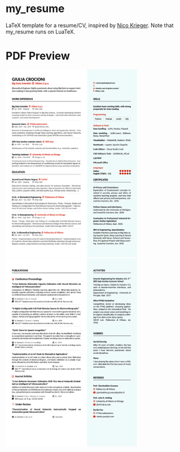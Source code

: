 # my_resume

LaTeX template for a resume/CV, inspired by [Nico Krieger](https://github.com/GiantMolecularCloud/my-resume). 
Note that my_resume runs on LuaTeX.

# PDF Preview

<img src="resume_1.png" width="350" height="500">
<img src="resume_2.png" width="350" height="500">

